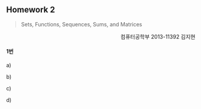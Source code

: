 Homework 2
--------
> Sets, Functions, Sequences, Sums, and Matrices

<p align=right>컴퓨터공학부 2013-11392 김지현</p>

#### 1번
a)

b)

c)

d)
